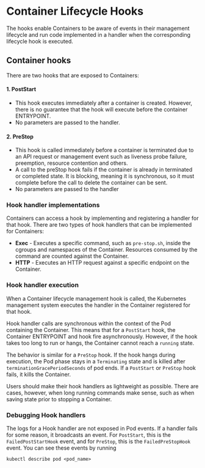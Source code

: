# Container Lifecycle Hooks

The hooks enable Containers to be aware of events in their management lifecycle and run code implemented in a handler when the corresponding lifecycle hook is executed.

## Container hooks
There are two hooks that are exposed to Containers:

#### 1. PostStart

- This hook executes immediately after a container is created. However, there is no guarantee that the hook will execute before the container ENTRYPOINT. 
- No parameters are passed to the handler.

#### 2. PreStop

- This hook is called immediately before a container is terminated due to an API request or management event such as liveness probe failure, preemption, resource contention and others. 
- A call to the preStop hook fails if the container is already in terminated or completed state. It is blocking, meaning it is synchronous, so it must complete before the call to delete the container can be sent.
- No parameters are passed to the handler

### Hook handler implementations

Containers can access a hook by implementing and registering a handler for that hook. There are two types of hook handlers that can be implemented for Containers:

- **Exec** - Executes a specific command, such as `pre-stop.sh`, inside the cgroups and namespaces of the Container. Resources consumed by the command are counted against the Container.
- **HTTP** - Executes an HTTP request against a specific endpoint on the Container.

### Hook handler execution

When a Container lifecycle management hook is called, the Kubernetes management system executes the handler in the Container registered for that hook. 

Hook handler calls are synchronous within the context of the Pod containing the Container. This means that for a `PostStart` hook, the Container ENTRYPOINT and hook fire asynchronously. However, if the hook takes too long to run or hangs, the Container cannot reach a `running` state.

The behavior is similar for a `PreStop` hook. If the hook hangs during execution, the Pod phase stays in a `Terminating` state and is killed after `terminationGracePeriodSeconds` of pod ends. If a `PostStart` or `PreStop` hook fails, it kills the Container.

Users should make their hook handlers as lightweight as possible. There are cases, however, when long running commands make sense, such as when saving state prior to stopping a Container.

### Debugging Hook handlers

The logs for a Hook handler are not exposed in Pod events. If a handler fails for some reason, it broadcasts an event. For `PostStart`, this is the `FailedPostStartHook` event, and for `PreStop`, this is the `FailedPreStopHook` event. You can see these events by running 

```
kubectl describe pod <pod_name>
```